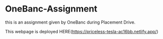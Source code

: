 # OneBanc-Assignment

this is an assignment given by OneBanc during Placement Drive.

This webpage is deployed HERE(https://priceless-tesla-ac16bb.netlify.app/)

